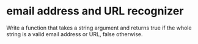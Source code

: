# email address and URL recognizer

Write a function that takes a string argument and returns true if the whole string is a valid email address or URL, false otherwise.

